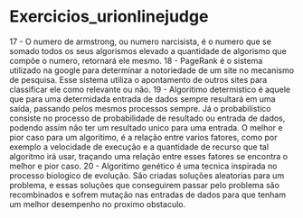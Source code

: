 # Exercicios_urionlinejudge
17 - O numero de armstrong, ou numero narcisista, é o numero que se somado todos os seus algorismos elevado a quantidade de algorismo que compõe o numero, retornará ele mesmo.
18 - PageRank é o sistema utilizado na google para determinar a notoriedade de um site no mecanismo de pesquisa. Esse sistema utiliza o apontamento de outros sites para classificar ele como relevante ou não.
19 - Algoritimo determistico é aquele que para uma determidada entrada de dados sempre resultará em uma saída, passando pelos mesmos processos sempre. Já o probabilistico consiste no processo de probabilidade de resultado ou entrada de dados, podendo assim não ter um resultado unico para uma entrada. O melhor e pior caso para um algoritimo, é a relação entre varios fatores, como por exemplo a velocidade de execução e a quantidade de recurso que tal algoritmo irá usar, traçando uma relação entre esses fatores se encontra o melhor e pior caso.
20 - Algoritimo genético é uma tecnica inspirada no processo biologico de evolução. São criadas soluções aleatorias para um problema, e essas soluções que conseguirem passar pelo problema são recombinados e sofrem mutação nas entradas de dados para que tenham um melhor desempenho no proximo obstaculo.
